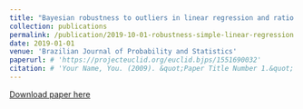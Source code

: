 ```yaml
---
title: "Bayesian robustness to outliers in linear regression and ratio estimation"
collection: publications
permalink: /publication/2019-10-01-robustness-simple-linear-regression
date: 2019-01-01
venue: 'Brazilian Journal of Probability and Statistics'
paperurl: # 'https://projecteuclid.org/euclid.bjps/1551690032'
citation: # 'Your Name, You. (2009). &quot;Paper Title Number 1.&quot; <i>Journal 1</i>. 1(1).'
---
```


[Download paper here](https://arxiv.org/abs/1612.05307)


